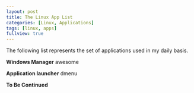 ```yaml
---
layout: post
title: The Linux App List
categories: [Linux, Applications]
tags: [linux, apps]
fullview: true
---
```


The following list represents the set of applications used in my daily basis.

**Windows Manager** awesome

**Application launcher** dmenu

**To Be Continued**
